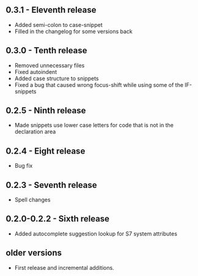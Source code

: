 ## 0.3.1 - Eleventh release
* Added semi-colon to case-snippet
* Filled in the changelog for some versions back

## 0.3.0 - Tenth release
* Removed unnecessary files
* Fixed autoindent
* Added case structure to snippets
* Fixed a bug that caused wrong focus-shift while using some of the IF-snippets

## 0.2.5 - Ninth release
* Made snippets use lower case letters for code that is not in the declaration area

## 0.2.4 - Eight release
* Bug fix

## 0.2.3 - Seventh release
* Spell changes 

## 0.2.0-0.2.2 - Sixth release
* Added autocomplete suggestion lookup for S7 system attributes

## older versions
* First release and incremental additions.
